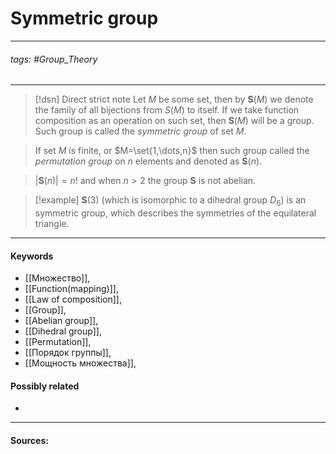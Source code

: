 # Symmetric group
***
###### tags: #Group_Theory 
***
>[!dsn] Direct strict note
>Let $M$ be some set, then by $\textbf{S}(M)$ we denote the family of all bijections from $S(M)$ to itself. If we take function composition as an operation on such set, then $\textbf{S}(M)$ will be a group. Such group is called the *symmetric group* of set $M$.

>If set $M$ is finite, or $M=\set{1,\dots,n}$ then such group called the *permutation group* on $n$ elements and denoted as $\textbf{S}(n)$.

>$|\textbf{S}(n)|=n!$ and when $n>2$ the group $\textbf{S}$ is not abelian.

>[!example] 
>$\textbf{S}(3)$ (which is isomorphic to a dihedral group $D_{6}$) is an symmetric group, which describes the symmetries of the equilateral triangle.
***
#### Keywords
- [[Множество]],
- [[Function(mapping)]],
- [[Law of composition]],
- [[Group]],
- [[Abelian group]],
- [[Dihedral group]],
- [[Permutation]],
- [[Порядок группы]],
- [[Мощность множества]],
#### Possibly related
- 
***
#### Sources: